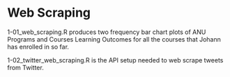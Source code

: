 # Web Scraping

1-01_web_scraping.R produces two frequency bar chart plots of ANU Programs and Courses Learning Outcomes for all the courses that Johann has enrolled in so far.

1-02_twitter_web_scraping.R is the API setup needed to web scrape tweets from Twitter.
